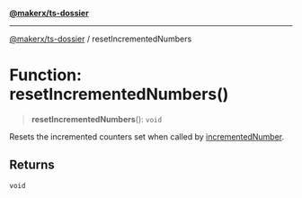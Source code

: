 [**@makerx/ts-dossier**](/docs/README.md)

***

[@makerx/ts-dossier](/docs/README.md) / resetIncrementedNumbers

# Function: resetIncrementedNumbers()

> **resetIncrementedNumbers**(): `void`

Resets the incremented counters set when called by [incrementedNumber](/docs/functions/incrementedNumber.md).

## Returns

`void`
